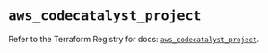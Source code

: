# `aws_codecatalyst_project`

Refer to the Terraform Registry for docs: [`aws_codecatalyst_project`](https://registry.terraform.io/providers/hashicorp/aws/5.34.0/docs/resources/codecatalyst_project).
